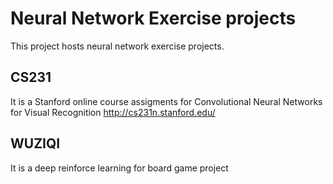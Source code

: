 # Neural Network Exercise projects
  This project hosts neural network exercise projects. 
  
## CS231 
It is a Stanford online course assigments for Convolutional Neural Networks 
for Visual Recognition http://cs231n.stanford.edu/

## WUZIQI
It is a deep reinforce learning for board game project